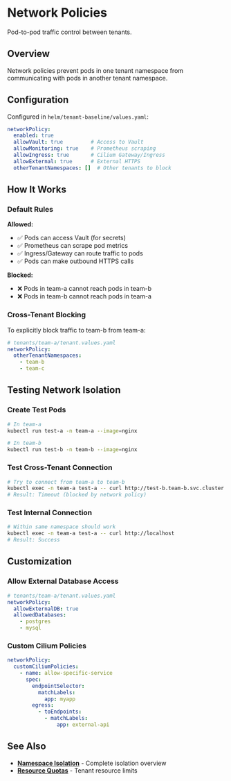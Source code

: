 # Network Policies

Pod-to-pod traffic control between tenants.

## Overview

Network policies prevent pods in one tenant namespace from communicating with pods in another tenant namespace.

## Configuration

Configured in `helm/tenant-baseline/values.yaml`:

```yaml
networkPolicy:
  enabled: true
  allowVault: true         # Access to Vault
  allowMonitoring: true    # Prometheus scraping
  allowIngress: true       # Cilium Gateway/Ingress
  allowExternal: true      # External HTTPS
  otherTenantNamespaces: []  # Other tenants to block
```

## How It Works

### Default Rules

**Allowed:**
- ✅ Pods can access Vault (for secrets)
- ✅ Prometheus can scrape pod metrics
- ✅ Ingress/Gateway can route traffic to pods
- ✅ Pods can make outbound HTTPS calls

**Blocked:**
- ❌ Pods in team-a cannot reach pods in team-b
- ❌ Pods in team-b cannot reach pods in team-a

### Cross-Tenant Blocking

To explicitly block traffic to team-b from team-a:

```yaml
# tenants/team-a/tenant.values.yaml
networkPolicy:
  otherTenantNamespaces:
    - team-b
    - team-c
```

## Testing Network Isolation

### Create Test Pods

```bash
# In team-a
kubectl run test-a -n team-a --image=nginx

# In team-b
kubectl run test-b -n team-b --image=nginx
```

### Test Cross-Tenant Connection

```bash
# Try to connect from team-a to team-b
kubectl exec -n team-a test-a -- curl http://test-b.team-b.svc.cluster.local --max-time 5
# Result: Timeout (blocked by network policy)
```

### Test Internal Connection

```bash
# Within same namespace should work
kubectl exec -n team-a test-a -- curl http://localhost
# Result: Success
```

## Customization

### Allow External Database Access

```yaml
# tenants/team-a/tenant.values.yaml
networkPolicy:
  allowExternalDB: true
  allowedDatabases:
    - postgres
    - mysql
```

### Custom Cilium Policies

```yaml
networkPolicy:
  customCiliumPolicies:
    - name: allow-specific-service
      spec:
        endpointSelector:
          matchLabels:
            app: myapp
        egress:
          - toEndpoints:
            - matchLabels:
                app: external-api
```

## See Also

- **[Namespace Isolation](namespace-isolation.md)** - Complete isolation overview
- **[Resource Quotas](resource-quotas.md)** - Tenant resource limits
